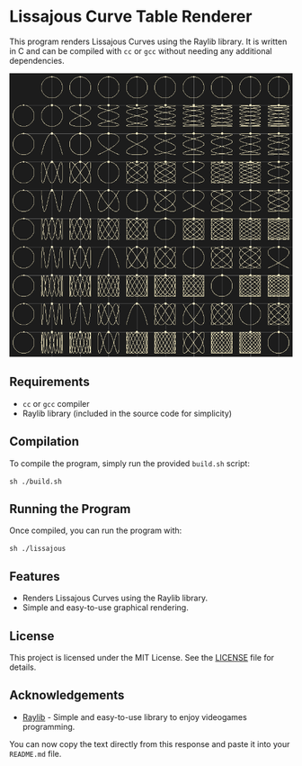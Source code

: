 # Lissajous Curve Table Renderer

This program renders Lissajous Curves using the Raylib library. It is written
in C and can be compiled with `cc` or `gcc` without needing any additional
dependencies.

![Lissajous Curve Table](./assets/lissajous_curve_table.png) 

## Requirements

- `cc` or `gcc` compiler
- Raylib library (included in the source code for simplicity)

## Compilation

To compile the program, simply run the provided `build.sh` script:

```sh ./build.sh ```

## Running the Program

Once compiled, you can run the program with:

```sh ./lissajous ```

## Features

- Renders Lissajous Curves using the Raylib library.
- Simple and easy-to-use graphical rendering.

## License

This project is licensed under the MIT License. See the [LICENSE](LICENSE) file
for details.

## Acknowledgements

- [Raylib](https://www.raylib.com/) - Simple and easy-to-use library to enjoy
videogames programming.

You can now copy the text directly from this response and paste it into your
`README.md` file.
